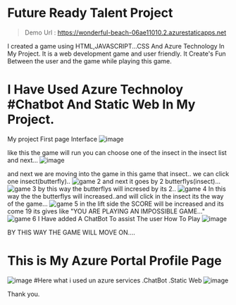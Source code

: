 # Future Ready Talent Project
> Demo Url : https://wonderful-beach-06ae11010.2.azurestaticapps.net


I created a game using HTML,JAVASCRIPT...CSS And Azure Technology In My Project. It is a web development game and user friendly. It Create's Fun Between the user and the game while playing this game.
# I Have Used Azure Technoloy #Chatbot And Static Web In My Project.

My project First page Interface
![image](https://user-images.githubusercontent.com/115967790/202675479-935c84a2-c0b8-4831-bedf-7f3f23dd06e6.png)

like this the game will run you can choose one of the insect in the insect list and next...
![image](https://user-images.githubusercontent.com/115967790/202675259-fc28446d-c93d-4c41-83da-1bd4e464a977.png)

and next we are moving into the game in this game  that insect.. we can click one insect(butterfly)..
![game 2](https://user-images.githubusercontent.com/115967790/198085898-f61f032b-5eb8-4400-bf0b-8a0e11d58dee.png)
and next it goes by 2 butterflys(insect)...
![game 3](https://user-images.githubusercontent.com/115967790/198086143-c67d8320-1e41-42fc-8155-68b8582baa58.png)
 by this way the butterflys will incresed by its 2..
 ![game 4](https://user-images.githubusercontent.com/115967790/198086261-9a7d8e70-93a1-41cd-aeb2-56498d69f95e.png)
In this way the the butterflys will increased..and will click in the insect its the way of the game...
![game 5](https://user-images.githubusercontent.com/115967790/198087419-18ea0bda-27e8-40bb-9c96-530fdb6dfbf2.png)
in the lift side the SCORE will be increased and its come 19 its gives like "YOU ARE PLAYING AN IMPOSSIBLE GAME..."
![game 6](https://user-images.githubusercontent.com/115967790/198087827-c4196e63-a22f-4c71-a93e-b16dda304d90.png)
I Have added A ChatBot To assist The user How To Play
![image](https://user-images.githubusercontent.com/115967790/202670626-44d2b1c7-a56f-4cef-a9d6-befb4e36b7c2.png)

 
 
 
 BY THIS WAY THE GAME WILL MOVE ON....
 
 # This is My Azure Portal Profile Page
 ![image](https://user-images.githubusercontent.com/115967790/198300580-142d58ef-f6d4-435b-a767-7aae338e1e01.png)
#Here what i used un azure services
.ChatBot
.Static Web
![image](https://user-images.githubusercontent.com/115967790/202666159-5b947d4c-47ea-41d0-b4b4-a0459c22c021.png)

 Thank you.
